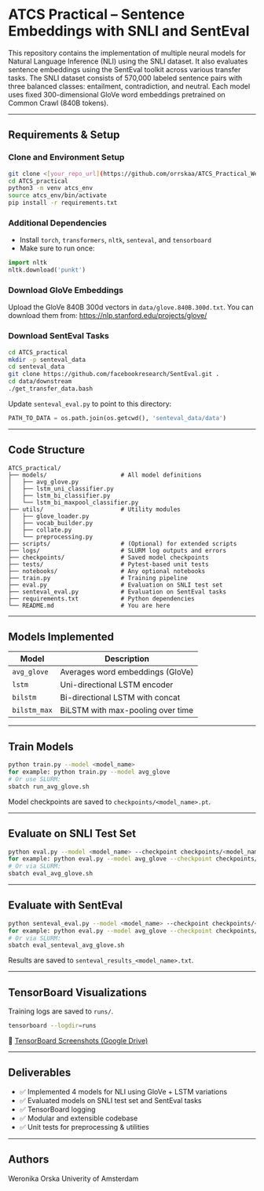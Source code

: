 # ATCS Practical – Sentence Embeddings with SNLI and SentEval

This repository contains the implementation of multiple neural models for Natural Language Inference (NLI) using the SNLI dataset. It also evaluates sentence embeddings using the SentEval toolkit across various transfer tasks. The SNLI dataset consists of 570,000 labeled sentence pairs with three balanced classes: entailment, contradiction, and neutral. Each model uses fixed 300-dimensional GloVe word embeddings pretrained on Common Crawl (840B tokens).

---

## Requirements & Setup

### Clone and Environment Setup

```bash
git clone <[your_repo_url](https://github.com/orrskaa/ATCS_Practical_Weronika.git)>
cd ATCS_practical
python3 -m venv atcs_env
source atcs_env/bin/activate
pip install -r requirements.txt
```

### Additional Dependencies

- Install `torch`, `transformers`, `nltk`, `senteval`, and `tensorboard`
- Make sure to run once:

```python
import nltk
nltk.download('punkt')
```

### Download GloVe Embeddings

Upload the GloVe 840B 300d vectors in `data/glove.840B.300d.txt`. You can download them from:
https://nlp.stanford.edu/projects/glove/

### Download SentEval Tasks

```bash
cd ATCS_practical
mkdir -p senteval_data
cd senteval_data
git clone https://github.com/facebookresearch/SentEval.git .
cd data/downstream
./get_transfer_data.bash
```

Update `senteval_eval.py` to point to this directory:
```python
PATH_TO_DATA = os.path.join(os.getcwd(), 'senteval_data/data')
```

---

## Code Structure

```
ATCS_practical/
├── models/                     # All model definitions
│   ├── avg_glove.py
│   ├── lstm_uni_classifier.py
│   ├── lstm_bi_classifier.py
│   └── lstm_bi_maxpool_classifier.py
├── utils/                      # Utility modules
│   ├── glove_loader.py
│   ├── vocab_builder.py
│   ├── collate.py
│   └── preprocessing.py
├── scripts/                    # (Optional) for extended scripts
├── logs/                       # SLURM log outputs and errors
├── checkpoints/                # Saved model checkpoints
├── tests/                      # Pytest-based unit tests
├── notebooks/                  # Any optional notebooks
├── train.py                    # Training pipeline
├── eval.py                     # Evaluation on SNLI test set
├── senteval_eval.py            # Evaluation on SentEval tasks
├── requirements.txt            # Python dependencies
└── README.md                   # You are here
```

---

## Models Implemented

| Model         | Description                       |
|---------------|-----------------------------------|
| `avg_glove`   | Averages word embeddings (GloVe)  |
| `lstm`        | Uni-directional LSTM encoder      |
| `bilstm`      | Bi-directional LSTM with concat   |
| `bilstm_max`  | BiLSTM with max-pooling over time |

---

## Train Models

```bash
python train.py --model <model_name>
for example: python train.py --model avg_glove
# Or use SLURM:
sbatch run_avg_glove.sh
```

Model checkpoints are saved to `checkpoints/<model_name>.pt`.

---

## Evaluate on SNLI Test Set

```bash
python eval.py --model <model_name> --checkpoint checkpoints/<model_name>.pt
for example: python eval.py --model avg_glove --checkpoint checkpoints/avg_glove.pt
# Or via SLURM:
sbatch eval_avg_glove.sh
```

---

## Evaluate with SentEval

```bash
python senteval_eval.py --model <model_name> --checkpoint checkpoints/<model_name>.pt
for example: python eval.py --model avg_glove --checkpoint checkpoints/avg_glove.pt
# Or via SLURM:
sbatch eval_senteval_avg_glove.sh
```

Results are saved to `senteval_results_<model_name>.txt`.

---

## TensorBoard Visualizations

Training logs are saved to `runs/`.

```bash
tensorboard --logdir=runs
```

📸 [TensorBoard Screenshots (Google Drive)](https://drive.google.com/drive/folders/1Uyn8ah_Q7cqe3bnAHNgaO1Ev7XHtfFYU)

---

## Deliverables

- ✅ Implemented 4 models for NLI using GloVe + LSTM variations
- ✅ Evaluated models on SNLI test set and SentEval tasks
- ✅ TensorBoard logging
- ✅ Modular and extensible codebase
- ✅ Unit tests for preprocessing & utilities

---

## Authors
Weronika Orska
Univerity of Amsterdam
